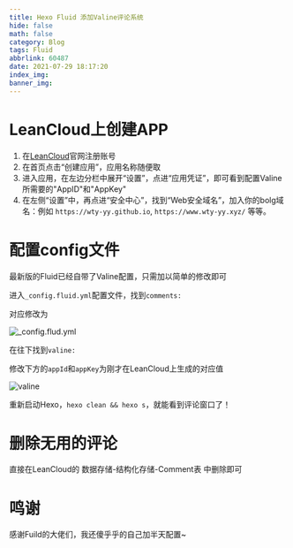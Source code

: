 ```yaml
---
title: Hexo Fluid 添加Valine评论系统
hide: false
math: false
category: Blog
tags: Fluid
abbrlink: 60487
date: 2021-07-29 18:17:20
index_img:
banner_img:
---
```


# LeanCloud上创建APP

1. 在[LeanCloud](https://console.leancloud.cn/)官网注册账号
2. 在首页点击“创建应用”，应用名称随便取
3. 进入应用，在左边分栏中展开“设置”，点进“应用凭证”，即可看到配置Valine所需要的"AppID"和"AppKey"
4. 在左侧“设置”中，再点进“安全中心”，找到“Web安全域名”，加入你的bolg域名：例如 `https://wty-yy.github.io`, `https://www.wty-yy.xyz/` 等等。

# 配置config文件

最新版的Fluid已经自带了Valine配置，只需加以简单的修改即可

进入`_config.fluid.yml`配置文件，找到`comments:`

对应修改为

![\_config.flud.yml](https://s1.ax1x.com/2022/03/29/q6s3eU.png)

在往下找到`valine:`

修改下方的`appId`和`appKey`为刚才在LeanCloud上生成的对应值

![valine](https://s1.ax1x.com/2022/03/29/q6saS1.png)

重新启动Hexo，`hexo clean && hexo s`，就能看到评论窗口了！

# 删除无用的评论

直接在LeanCloud的 数据存储-结构化存储-Comment表 中删除即可

# 鸣谢

感谢Fuild的大佬们，我还傻乎乎的自己加半天配置~
